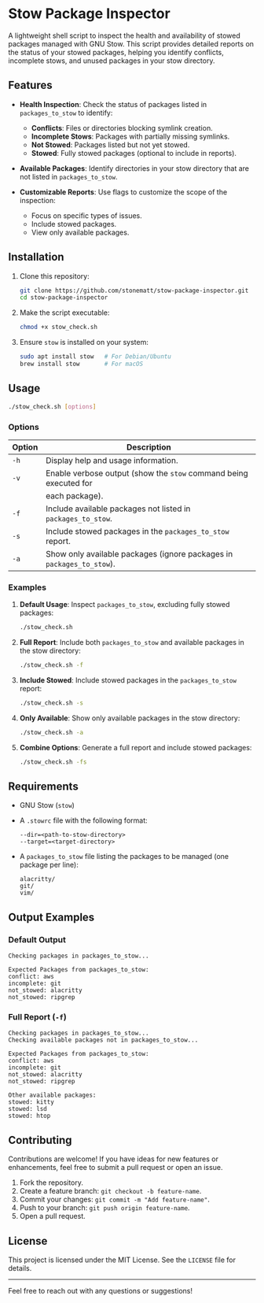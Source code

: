 # Stow Package Inspector

A lightweight shell script to inspect the health and availability of stowed
packages managed with GNU Stow. This script provides detailed reports on the
status of your stowed packages, helping you identify conflicts, incomplete
stows, and unused packages in your stow directory.

## Features

- **Health Inspection**: Check the status of packages listed in
  `packages_to_stow` to identify:

  - **Conflicts**: Files or directories blocking symlink creation.
  - **Incomplete Stows**: Packages with partially missing symlinks.
  - **Not Stowed**: Packages listed but not yet stowed.
  - **Stowed**: Fully stowed packages (optional to include in reports).

- **Available Packages**: Identify directories in your stow directory that
  are not listed in `packages_to_stow`.

- **Customizable Reports**: Use flags to customize the scope of the
  inspection:
  - Focus on specific types of issues.
  - Include stowed packages.
  - View only available packages.

## Installation

1. Clone this repository:

   ```bash
   git clone https://github.com/stonematt/stow-package-inspector.git
   cd stow-package-inspector
   ```

2. Make the script executable:

   ```bash
   chmod +x stow_check.sh
   ```

3. Ensure `stow` is installed on your system:

   ```bash
   sudo apt install stow   # For Debian/Ubuntu
   brew install stow       # For macOS
   ```

## Usage

```bash
./stow_check.sh [options]
```

### Options

| Option | Description                                                           |
| ------ | --------------------------------------------------------------------- |
| `-h`   | Display help and usage information.                                   |
| `-v`   | Enable verbose output (show the `stow` command being executed for     |
|        | each package).                                                        |
| `-f`   | Include available packages not listed in `packages_to_stow`.          |
| `-s`   | Include stowed packages in the `packages_to_stow` report.             |
| `-a`   | Show only available packages (ignore packages in `packages_to_stow`). |

### Examples

1. **Default Usage**:
   Inspect `packages_to_stow`, excluding fully stowed packages:

   ```bash
   ./stow_check.sh
   ```

2. **Full Report**:
   Include both `packages_to_stow` and available packages in the stow directory:

   ```bash
   ./stow_check.sh -f
   ```

3. **Include Stowed**:
   Include stowed packages in the `packages_to_stow` report:

   ```bash
   ./stow_check.sh -s
   ```

4. **Only Available**:
   Show only available packages in the stow directory:

   ```bash
   ./stow_check.sh -a
   ```

5. **Combine Options**:
   Generate a full report and include stowed packages:

   ```bash
   ./stow_check.sh -fs
   ```

## Requirements

- GNU Stow (`stow`)
- A `.stowrc` file with the following format:

  ```plaintext
  --dir=<path-to-stow-directory>
  --target=<target-directory>
  ```

- A `packages_to_stow` file listing the packages to be managed (one package
  per line):

  ```plaintext
  alacritty/
  git/
  vim/
  ```

## Output Examples

### Default Output

```plaintext
Checking packages in packages_to_stow...

Expected Packages from packages_to_stow:
conflict: aws
incomplete: git
not_stowed: alacritty
not_stowed: ripgrep
```

### Full Report (`-f`)

```plaintext
Checking packages in packages_to_stow...
Checking available packages not in packages_to_stow...

Expected Packages from packages_to_stow:
conflict: aws
incomplete: git
not_stowed: alacritty
not_stowed: ripgrep

Other available packages:
stowed: kitty
stowed: lsd
stowed: htop
```

## Contributing

Contributions are welcome! If you have ideas for new features or enhancements,
feel free to submit a pull request or open an issue.

1. Fork the repository.
2. Create a feature branch: `git checkout -b feature-name`.
3. Commit your changes: `git commit -m "Add feature-name"`.
4. Push to your branch: `git push origin feature-name`.
5. Open a pull request.

## License

This project is licensed under the MIT License. See the `LICENSE` file for
details.

---

Feel free to reach out with any questions or suggestions!

